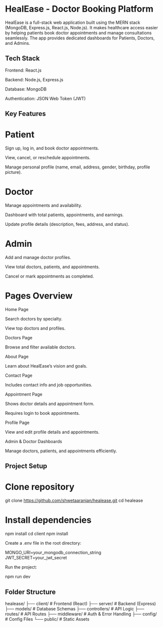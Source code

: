 # HealEase - Doctor Booking Platform

HealEase is a full-stack web application built using the MERN stack (MongoDB, Express.js, React.js, Node.js). It makes healthcare access easier by helping patients book doctor appointments and manage consultations seamlessly. The app provides dedicated dashboards for Patients, Doctors, and Admins.

## Tech Stack

Frontend: React.js

Backend: Node.js, Express.js

Database: MongoDB

Authentication: JSON Web Token (JWT)

## Key Features
# Patient

Sign up, log in, and book doctor appointments.

View, cancel, or reschedule appointments.

Manage personal profile (name, email, address, gender, birthday, profile picture).

# Doctor

Manage appointments and availability.

Dashboard with total patients, appointments, and earnings.

Update profile details (description, fees, address, and status).

# Admin

Add and manage doctor profiles.

View total doctors, patients, and appointments.

Cancel or mark appointments as completed.

# Pages Overview
Home Page

Search doctors by specialty.

View top doctors and profiles.

Doctors Page

Browse and filter available doctors.

About Page

Learn about HealEase’s vision and goals.

Contact Page

Includes contact info and job opportunities.

Appointment Page

Shows doctor details and appointment form.

Requires login to book appointments.

Profile Page

View and edit profile details and appointments.

Admin & Doctor Dashboards

Manage doctors, patients, and appointments efficiently.

## Project Setup
# Clone repository
git clone https://github.com/shwetaaranjan/healease.git
cd healease

# Install dependencies
npm install
cd client
npm install


Create a .env file in the root directory:

MONGO_URI=your_mongodb_connection_string
JWT_SECRET=your_jwt_secret


Run the project:

npm run dev

## Folder Structure
healease/
├── client/          # Frontend (React)
├── server/          # Backend (Express)
├── models/          # Database Schemas
├── controllers/     # API Logic
├── routes/          # API Routes
├── middleware/      # Auth & Error Handling
├── config/          # Config Files
└── public/          # Static Assets
